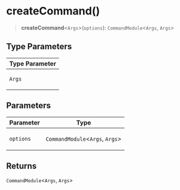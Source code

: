 # createCommand()

> **createCommand**\<`Args`\>(`options`): `CommandModule`\<`Args`, `Args`\>

## Type Parameters

<table>
<thead>
<tr>
<th>Type Parameter</th>
</tr>
</thead>
<tbody>
<tr>
<td>

`Args`

</td>
</tr>
</tbody>
</table>

## Parameters

<table>
<thead>
<tr>
<th>Parameter</th>
<th>Type</th>
</tr>
</thead>
<tbody>
<tr>
<td>

`options`

</td>
<td>

`CommandModule`\<`Args`, `Args`\>

</td>
</tr>
</tbody>
</table>

## Returns

`CommandModule`\<`Args`, `Args`\>
